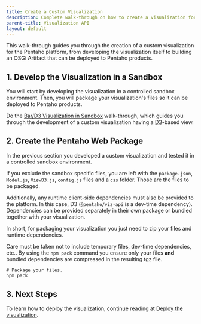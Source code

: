 ```yaml
---
title: Create a Custom Visualization
description: Complete walk-through on how to create a visualization for the Pentaho platform.
parent-title: Visualization API
layout: default
---
```


This walk-through guides you through the creation of a custom visualization for the Pentaho platform, 
from developing the visualization itself to building an OSGi Artifact that can be deployed to Pentaho products.

## 1. Develop the Visualization in a Sandbox

You will start by developing the visualization in a controlled sandbox environment.
Then, you will package your visualization's files so it can be deployed to Pentaho products.

Do the [Bar/D3 Visualization in Sandbox](samples/bar-d3-sandbox) walk-through, 
which guides you through the development of a custom visualization having a [D3](https://d3js.org/)-based view.

## 2. Create the Pentaho Web Package

In the previous section you developed a custom visualization and tested it in a controlled sandbox environment.

If you exclude the sandbox specific files, you are left with the `package.json`, `Model.js`, `ViewD3.js`, `config.js`
files and a `css` folder. Those are the files to be packaged.

Additionally, any runtime client-side dependencies must also be provided to the platform.
In this case, D3 (`@pentaho/viz-api` is a dev-time dependency).
Dependencies can be provided separately in their own package or bundled together with your visualization.

In short, for packaging your visualization you just need to zip your files and runtime dependencies.

Care must be taken not to include temporary files, dev-time dependencies, etc..
By using the `npm pack` command you ensure only your files **and** bundled dependencies are compressed in the resulting tgz file.

```xml
# Package your files.
npm pack
```

## 3. Next Steps

To learn how to deploy the visualization,
continue reading at [Deploy the visualization](.#deploying-the-visualization).
